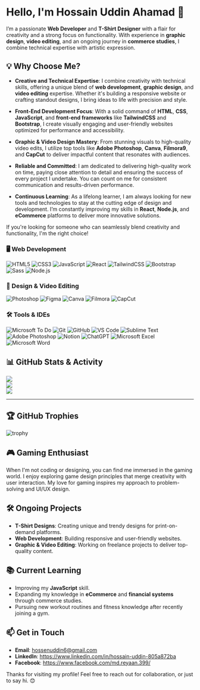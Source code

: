 <img src="https://i.imgur.com/xcrwSZk.png" alt="">

# Hello, I'm Hossain Uddin Ahamad 👋

I’m a passionate **Web Developer** and **T-Shirt Designer** with a flair for creativity and a strong focus on functionality. With experience in **graphic design**, **video editing**, and an ongoing journey in **commerce studies**, I combine technical expertise with artistic expression.

## 💡 Why Choose Me?

- **Creative and Technical Expertise**: I combine creativity with technical skills, offering a unique blend of **web development**, **graphic design**, and **video editing** expertise. Whether it's building a responsive website or crafting standout designs, I bring ideas to life with precision and style.

- **Front-End Development Focus**: With a solid command of **HTML**, **CSS**, **JavaScript**, and **front-end frameworks** like **TailwindCSS** and **Bootstrap**, I create visually engaging and user-friendly websites optimized for performance and accessibility.

- **Graphic & Video Design Mastery**: From stunning visuals to high-quality video edits, I utilize top tools like **Adobe Photoshop**, **Canva**, **Filmora9**, and **CapCut** to deliver impactful content that resonates with audiences.

- **Reliable and Committed**: I am dedicated to delivering high-quality work on time, paying close attention to detail and ensuring the success of every project I undertake. You can count on me for consistent communication and results-driven performance.

- **Continuous Learning**: As a lifelong learner, I am always looking for new tools and technologies to stay at the cutting edge of design and development. I’m constantly improving my skills in **React**, **Node.js**, and **eCommerce** platforms to deliver more innovative solutions.

If you're looking for someone who can seamlessly blend creativity and functionality, I'm the right choice!


### 🖥️ Web Development 
![HTML5](https://img.shields.io/badge/HTML5-E34F26?style=for-the-badge&logo=html5&logoColor=white)
![CSS3](https://img.shields.io/badge/CSS3-1572B6?style=for-the-badge&logo=css3&logoColor=white)
![JavaScript](https://img.shields.io/badge/JavaScript-F7DF1E?style=for-the-badge&logo=javascript&logoColor=black)
![React](https://img.shields.io/badge/React-61DAFB?style=for-the-badge&logo=react&logoColor=black)
![TailwindCSS](https://img.shields.io/badge/TailwindCSS-38B2AC?style=for-the-badge&logo=tailwind-css&logoColor=white)
![Bootstrap](https://img.shields.io/badge/Bootstrap-563D7C?style=for-the-badge&logo=bootstrap&logoColor=white)
![Sass](https://img.shields.io/badge/Sass-CC6699?style=for-the-badge&logo=sass&logoColor=white)
![Node.js](https://img.shields.io/badge/Node.js-339933?style=for-the-badge&logo=nodedotjs&logoColor=white)


### 🎨 Design & Video Editing
![Photoshop](https://img.shields.io/badge/Adobe%20Photoshop-31A8FF?style=for-the-badge&logo=adobe%20photoshop&logoColor=white)
![Figma](https://img.shields.io/badge/Figma-F24E1E?style=for-the-badge&logo=figma&logoColor=white)
![Canva](https://img.shields.io/badge/Canva-00C4CC?style=for-the-badge&logo=canva&logoColor=white)
![Filmora](https://img.shields.io/badge/Filmora-01BCE4?style=for-the-badge&logo=filmora&logoColor=white)
![CapCut](https://img.shields.io/badge/CapCut-000000?style=for-the-badge&logo=capcut&logoColor=white)


### 🛠 Tools & IDEs
![Microsoft To Do](https://img.shields.io/badge/Microsoft%20To%20Do-0078D4?style=for-the-badge&logo=microsoft-to-do&logoColor=white)
![Git](https://img.shields.io/badge/Git-F05032?style=for-the-badge&logo=git&logoColor=white)
![GitHub](https://img.shields.io/badge/GitHub-181717?style=for-the-badge&logo=github)
![VS Code](https://img.shields.io/badge/Visual_Studio_Code-0078d7?style=for-the-badge&logo=visual-studio-code&logoColor=white)
![Sublime Text](https://img.shields.io/badge/Sublime_Text-FF9800?style=for-the-badge&logo=sublime-text&logoColor=white)
![Adobe Photoshop](https://img.shields.io/badge/Adobe%20Photoshop-31A8FF?style=for-the-badge&logo=adobe-photoshop&logoColor=white)
![Notion](https://img.shields.io/badge/Notion-000000?style=for-the-badge&logo=notion&logoColor=white)
![ChatGPT](https://img.shields.io/badge/ChatGPT-412991?style=for-the-badge&logo=openai&logoColor=white)
![Microsoft Excel](https://img.shields.io/badge/Microsoft_Excel-217346?style=for-the-badge&logo=microsoft-excel&logoColor=white)
![Microsoft Word](https://img.shields.io/badge/Microsoft_Word-2B579A?style=for-the-badge&logo=microsoft-word&logoColor=white)


## 📊 GitHub Stats & Activity

![](https://github-readme-stats.vercel.app/api?username=HossainUddin&theme=dark&hide_border=false&include_all_commits=false&count_private=false)<br/>
![](https://github-readme-streak-stats.herokuapp.com/?user=HossainUddin&theme=dark&hide_border=false)<br/>
![](https://github-readme-stats.vercel.app/api/top-langs/?username=HossainUddin&theme=dark&hide_border=false&include_all_commits=false&count_private=false&layout=compact)

---

## 🏆 GitHub Trophies
![trophy](https://github-profile-trophy.vercel.app/?username=your-github-username&theme=radical)



## 🎮 Gaming Enthusiast

When I'm not coding or designing, you can find me immersed in the gaming world. I enjoy exploring game design principles that merge creativity with user interaction. My love for gaming inspires my approach to problem-solving and UI/UX design.

## 🛠 Ongoing Projects

- **T-Shirt Designs**: Creating unique and trendy designs for print-on-demand platforms.
- **Web Development**: Building responsive and user-friendly websites.
- **Graphic & Video Editing**: Working on freelance projects to deliver top-quality content.

## 📚 Current Learning

- Improving my **JavaScript** skill.
- Expanding my knowledge in **eCommerce** and **financial systems** through commerce studies.
- Pursuing new workout routines and fitness knowledge after recently joining a gym.

## 📫 Get in Touch

- **Email**: hossenuddin6@gmail.com
- **LinkedIn**: https://www.linkedin.com/in/hossain-uddin-805a872ba
- **Facebook**: https://www.facebook.com/md.reyaan.399/










Thanks for visiting my profile! Feel free to reach out for collaboration, or just to say hi. 😊
